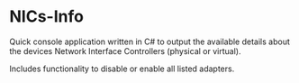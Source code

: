 # NICs-Info
Quick console application written in C# to output the available details about the devices Network Interface Controllers (physical or virtual).

Includes functionality to disable or enable all listed adapters.
